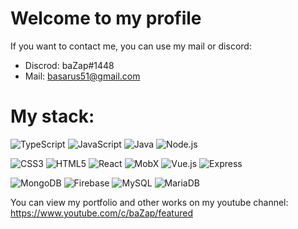 ### 

# Welcome to my profile

If you want to contact me, you can use my mail or discord:
- Discrod: baZap#1448
- Mail: basarus51@gmail.com

# My stack:

![TypeScript](https://img.shields.io/badge/TypeScript-000000?style=for-the-badge&logo=TypeScript&logoColor=white)
![JavaScript](https://img.shields.io/badge/JavaScript-000000?style=for-the-badge&logo=JavaScript&logoColor=white)
![Java](https://img.shields.io/badge/Java-000000?style=for-the-badge&logo=Java&logoColor=white)
![Node.js](https://img.shields.io/badge/Node.js-000000?style=for-the-badge&logo=Node.js&logoColor=white)

![CSS3](https://img.shields.io/badge/CSS3-000000?style=for-the-badge&logo=CSS3&logoColor=white)
![HTML5](https://img.shields.io/badge/HTML5-000000?style=for-the-badge&logo=HTML5&logoColor=white)
![React](https://img.shields.io/badge/React-000000?style=for-the-badge&logo=React&logoColor=white)
![MobX](https://img.shields.io/badge/MobX.js-000000?style=for-the-badge&logo=MobX.js&logoColor=white)
![Vue.js](https://img.shields.io/badge/Vue.js-000000?style=for-the-badge&logo=Vue.js&logoColor=white)
![Express](https://img.shields.io/badge/Express.js-000000?style=for-the-badge&logo=Express.js&logoColor=white)

![MongoDB](https://img.shields.io/badge/MongoDB.js-000000?style=for-the-badge&logo=MongoDB.js&logoColor=white)
![Firebase](https://img.shields.io/badge/Firebase.js-000000?style=for-the-badge&logo=Firebase.js&logoColor=white)
![MySQL](https://img.shields.io/badge/MySQL.js-000000?style=for-the-badge&logo=MySQL.js&logoColor=white)
![MariaDB](https://img.shields.io/badge/MariaDB.js-000000?style=for-the-badge&logo=MariaDB.js&logoColor=white)

You can view my portfolio and other works on my youtube channel:
https://www.youtube.com/c/baZap/featured
